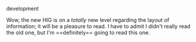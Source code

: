 development

Wow, the new HIG is on a *totally* new level regarding the layout of information; it will be a pleasure to read. I have to admit I didn't really read the old one, but I'm ==definitely== going to read this one.
